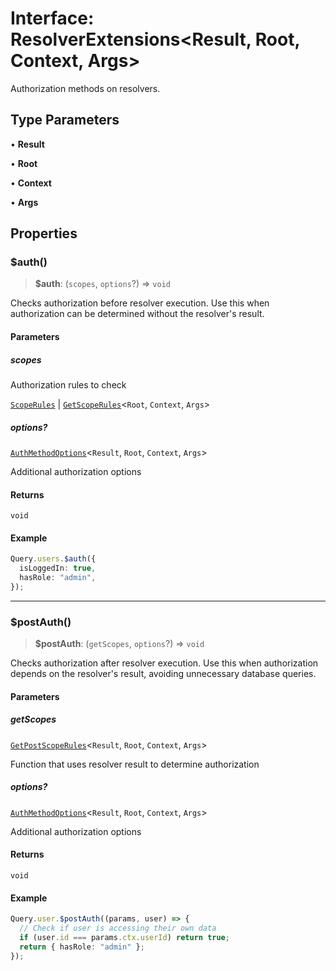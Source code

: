 # Interface: ResolverExtensions\<Result, Root, Context, Args\>

Authorization methods on resolvers.

## Type Parameters

• **Result**

• **Root**

• **Context**

• **Args**

## Properties

### $auth()

> **$auth**: (`scopes`, `options`?) => `void`

Checks authorization before resolver execution.
Use this when authorization can be determined without the resolver's result.

#### Parameters

##### scopes

Authorization rules to check

[`ScopeRules`](../../../type-aliases/ScopeRules.md) | [`GetScopeRules`](../../../type-aliases/GetScopeRules.md)\<`Root`, `Context`, `Args`\>

##### options?

[`AuthMethodOptions`](../../../interfaces/AuthMethodOptions.md)\<`Result`, `Root`, `Context`, `Args`\>

Additional authorization options

#### Returns

`void`

#### Example

```typescript
Query.users.$auth({
  isLoggedIn: true,
  hasRole: "admin",
});
```

---

### $postAuth()

> **$postAuth**: (`getScopes`, `options`?) => `void`

Checks authorization after resolver execution.
Use this when authorization depends on the resolver's result,
avoiding unnecessary database queries.

#### Parameters

##### getScopes

[`GetPostScopeRules`](../../../type-aliases/GetPostScopeRules.md)\<`Result`, `Root`, `Context`, `Args`\>

Function that uses resolver result to determine authorization

##### options?

[`AuthMethodOptions`](../../../interfaces/AuthMethodOptions.md)\<`Result`, `Root`, `Context`, `Args`\>

Additional authorization options

#### Returns

`void`

#### Example

```typescript
Query.user.$postAuth((params, user) => {
  // Check if user is accessing their own data
  if (user.id === params.ctx.userId) return true;
  return { hasRole: "admin" };
});
```
